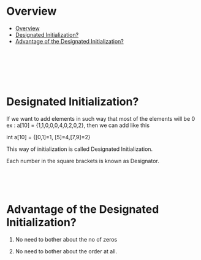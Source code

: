 # Overview

- [Overview](#overview)
- [Designated Initialization?](#designated-initialization)
- [Advantage of the Designated Initialization?](#advantage-of-the-designated-initialization)

&nbsp;

&nbsp;

&nbsp;

# Designated Initialization?

If we want to add elements in such way that most of the elements will be 0 ex : a[10] = {1,1,0,0,0,4,0,2,0,2}, then we can add like this

int a[10] = {[0,1]=1, [5]=4,[7,9]=2}

This way of initialization is called Designated Initialization.

Each number in the square brackets is known as Designator.

&nbsp;

&nbsp;

# Advantage of the Designated Initialization?

1. No need to bother about the no of zeros

2. No need to bother about the order at all.
